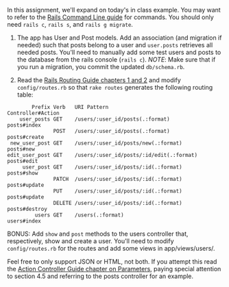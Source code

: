 In this assignment, we'll expand on today's in class example.
You may want to refer to the [Rails Command Line guide][rails-cli] for commands.
You should only need `rails c`, `rails s`, and `rails g migrate`.

1. The app has User and Post models. Add an association (and migration if needed)
such that posts belong to a user and `user.posts` retrieves all needed posts.
You'll need to manually add some test users and posts to the database from the rails console (`rails c`).
*NOTE*: Make sure that if you run a migration, you commit the updated `db/schema.rb`.

2. Read the [Rails Routing Guide chapters 1 and 2][routing] and modify `config/routes.rb`
so that `rake routes` generates the following routing table:

```
        Prefix Verb   URI Pattern                              Controller#Action
    user_posts GET    /users/:user_id/posts(.:format)          posts#index
               POST   /users/:user_id/posts(.:format)          posts#create
 new_user_post GET    /users/:user_id/posts/new(.:format)      posts#new
edit_user_post GET    /users/:user_id/posts/:id/edit(.:format) posts#edit
     user_post GET    /users/:user_id/posts/:id(.:format)      posts#show
               PATCH  /users/:user_id/posts/:id(.:format)      posts#update
               PUT    /users/:user_id/posts/:id(.:format)      posts#update
               DELETE /users/:user_id/posts/:id(.:format)      posts#destroy
         users GET    /users(.:format)                         users#index
```

BONUS: Add `show` and `post` methods to the users controller that, respectively,
show and create a user. You'll need to modify `config/routes.rb` for the routes
and add some views in app/views/users/.

Feel free to only support JSON or HTML, not both. If you attempt this read the
[Action Controller Guide chapter on Parameters][params], paying special attention
to section 4.5 and referring to the posts controller for an example.

[rails-cli]: http://guides.rubyonrails.org/command_line.html
[params]: http://guides.rubyonrails.org/action_controller_overview.html#parameters
[routing]: http://guides.rubyonrails.org/routing.html
